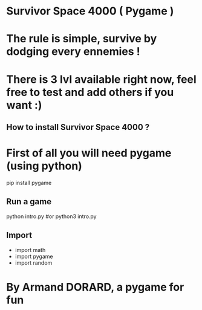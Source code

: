 # Survivor Space 4000 ( Pygame )

# The rule is simple, survive by dodging every ennemies ! 
# There is 3 lvl available right now, feel free to test and add others if you want :)

## How to install **Survivor Space 4000** ?

# First of all you will need pygame (using python)
pip install pygame
## Run a game 
python intro.py
#or
python3 intro.py

## Import
- import math
- import pygame
- import random

# By Armand DORARD, a pygame for fun 
